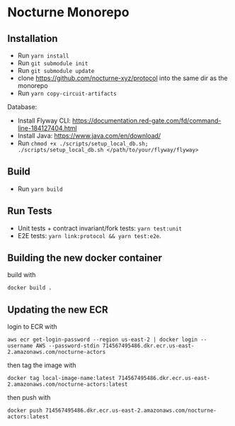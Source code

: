 # Nocturne Monorepo

## Installation

- Run `yarn install`
- Run `git submodule init`
- Run `git submodule update`
- clone https://github.com/nocturne-xyz/protocol into the same dir as the monorepo
- Run `yarn copy-circuit-artifacts`

Database:
- Install Flyway CLI: https://documentation.red-gate.com/fd/command-line-184127404.html
- Install Java: https://www.java.com/en/download/
- Run `chmod +x ./scripts/setup_local_db.sh; ./scripts/setup_local_db.sh </path/to/your/flyway/flyway>`

## Build

- Run `yarn build`

## Run Tests

- Unit tests + contract invariant/fork tests: `yarn test:unit`
- E2E tests: `yarn link:protocol && yarn test:e2e`.

## Building the new docker container

build with 

```
docker build .
```

## Updating the new ECR
    
login to ECR with 

```
aws ecr get-login-password --region us-east-2 | docker login --username AWS --password-stdin 714567495486.dkr.ecr.us-east-2.amazonaws.com/nocturne-actors
```

then tag the image with 

```
docker tag local-image-name:latest 714567495486.dkr.ecr.us-east-2.amazonaws.com/nocturne-actors:latest
```

then push with 

```
docker push 714567495486.dkr.ecr.us-east-2.amazonaws.com/nocturne-actors:latest
```
